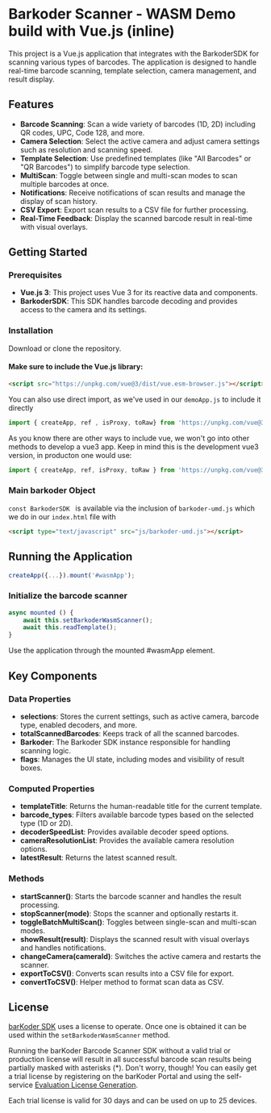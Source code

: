 # Barkoder Scanner - WASM Demo build with Vue.js (inline)

This project is a Vue.js application that integrates with the BarkoderSDK for scanning various types of barcodes. The application is designed to handle real-time barcode scanning, template selection, camera management, and result display.

## Features

- **Barcode Scanning**: Scan a wide variety of barcodes (1D, 2D) including QR codes, UPC, Code 128, and more.
- **Camera Selection**: Select the active camera and adjust camera settings such as resolution and scanning speed.
- **Template Selection**: Use predefined templates (like "All Barcodes" or "QR Barcodes") to simplify barcode type selection.
- **MultiScan**: Toggle between single and multi-scan modes to scan multiple barcodes at once.
- **Notifications**: Receive notifications of scan results and manage the display of scan history.
- **CSV Export**: Export scan results to a CSV file for further processing.
- **Real-Time Feedback**: Display the scanned barcode result in real-time with visual overlays.

## Getting Started

### Prerequisites

- **Vue.js 3**: This project uses Vue 3 for its reactive data and components.
- **BarkoderSDK**: This SDK handles barcode decoding and provides access to the camera and its settings.

### Installation

Download or clone the repository.

#### Make sure to include the Vue.js library:

```html
<script src="https://unpkg.com/vue@3/dist/vue.esm-browser.js"></script>
```

You can also use direct import, as we've used in our ```demoApp.js``` to include it directly
```javascript
import { createApp, ref , isProxy, toRaw} from 'https://unpkg.com/vue@3/dist/vue.esm-browser.js'
```

As you know there are other ways to include vue, we won't go into other methods to develop a vue3 app.
Keep in mind this is the development vue3 version, in producton one would use:


```javascript
import { createApp, ref, isProxy, toRaw } from 'https://unpkg.com/vue@3/dist/vue.global.prod.js';
```


### Main barkoder Object

```const BarkoderSDK ``` is available via the inclusion of ```barkoder-umd.js``` which we do in our ```index.html``` file with

```html
<script type="text/javascript" src="js/barkoder-umd.js"></script>
```


## Running the Application

```javascript
createApp({...}).mount('#wasmApp');
```

### Initialize the barcode scanner

```javascript
async mounted () {
    await this.setBarkoderWasmScanner();
    await this.readTemplate();
}
```

Use the application through the mounted #wasmApp element.


## Key Components
### Data Properties
- **selections**: Stores the current settings, such as active camera, barcode type, enabled decoders, and more.
- **totalScannedBarcodes**: Keeps track of all the scanned barcodes.
- **Barkoder**: The Barkoder SDK instance responsible for handling scanning logic.
- **flags**: Manages the UI state, including modes and visibility of result boxes.
### Computed Properties
- **templateTitle**: Returns the human-readable title for the current template.
- **barcode_types**: Filters available barcode types based on the selected type (1D or 2D).
- **decoderSpeedList**: Provides available decoder speed options.
- **cameraResolutionList**: Provides the available camera resolution options.
- **latestResult**: Returns the latest scanned result.
### Methods
- **startScanner()**: Starts the barcode scanner and handles the result processing.
- **stopScanner(mode)**: Stops the scanner and optionally restarts it.
- **toggleBatchMultiScan()**: Toggles between single-scan and multi-scan modes.
- **showResult(result)**: Displays the scanned result with visual overlays and handles notifications.
- **changeCamera(cameraId)**: Switches the active camera and restarts the scanner.
- **exportToCSV()**: Converts scan results into a CSV file for export.
- **convertToCSV()**: Helper method to format scan data as CSV.

## License

[barKoder SDK](https://barkoder.com) uses a license to operate. Once one is obtained it can be used within the ```setBarkoderWasmScanner``` method.

Running the barKoder Barcode Scanner SDK without a valid trial or production license will result in all successful barcode scan results being partially masked with asterisks (*). Don't worry, though! You can easily get a trial license by registering on the barKoder Portal and using the self-service [Evaluation License Generation](https://barkoder.com/request-quote).

Each trial license is valid for 30 days and can be used on up to 25 devices.
